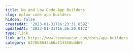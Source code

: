 ```yaml
---
title: No and Low Code App Builders
slug: nolow-code-app-builders
hidden: false
createdAt: '2023-01-31T16:23:31.859Z'
updatedAt: '2023-01-31T16:26:20.017Z'
type: link
link_url: https://www.revenuecat.com/docs/app-builders
category: 6478b8643a66a114558bdd69
---
```

